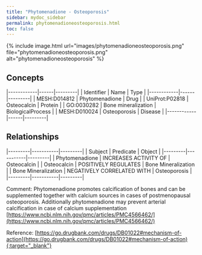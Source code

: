 ```yaml
---
title: "Phytomenadione - Osteoporosis"
sidebar: mydoc_sidebar
permalink: phytomenadioneosteoporosis.html
toc: false 
---
```


{% include image.html url="images/phytomenadioneosteoporosis.png" file="phytomenadioneosteoporosis.png" alt="phytomenadioneosteoporosis" %}

## Concepts

|------------|------|---------|
| Identifier | Name | Type    |
|------------|------|---------|
| MESH:D014812 | Phytomenadione | Drug |
| UniProt:P02818 | Osteocalcin | Protein |
| GO:0030282 | Bone mineralization | BiologicalProcess |
| MESH:D010024 | Osteoporosis | Disease |
|------------|------|---------|

## Relationships

|---------|-----------|---------|
| Subject | Predicate | Object  |
|---------|-----------|---------|
| Phytomenadione | INCREASES ACTIVITY OF | Osteocalcin |
| Osteocalcin | POSITIVELY REGULATES | Bone Mineralization |
| Bone Mineralization | NEGATIVELY CORRELATED WITH | Osteoporosis |
|---------|-----------|---------|

Comment: Phytomenadione promotes calcification of bones and can be supplemented together with calcium sources in cases of postmenopausal osteoporosis. Additionally phytomenadione may prevent arterial calcification in case of calcium supplementation [https://www.ncbi.nlm.nih.gov/pmc/articles/PMC4566462/](https://www.ncbi.nlm.nih.gov/pmc/articles/PMC4566462/)

Reference: [https://go.drugbank.com/drugs/DB01022#mechanism-of-action](https://go.drugbank.com/drugs/DB01022#mechanism-of-action){:target="_blank"}